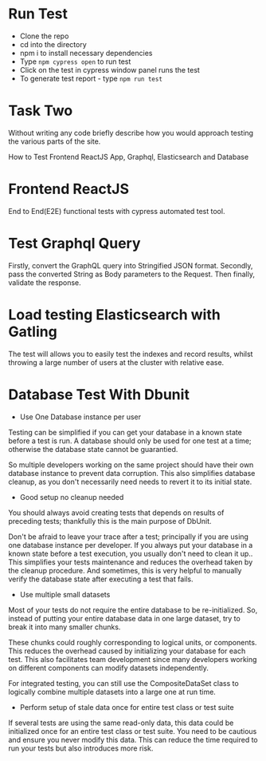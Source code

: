 
# Run Test

* Clone the repo
* cd into the directory
* npm i to install necessary dependencies
* Type `npm cypress open` to run test
* Click on the test in cypress window panel runs the test
* To generate test report - type `npm run test`




# Task Two

Without writing any code briefly describe how you would approach testing the various parts of the site.


How to Test Frontend ReactJS App, Graphql, Elasticsearch and Database

# Frontend ReactJS 

  End to End(E2E) functional tests with cypress automated test tool.

# Test Graphql Query

Firstly, convert the GraphQL query into Stringified JSON format.
Secondly, pass the converted String as Body parameters to the Request.
Then finally, validate the response.

# Load testing Elasticsearch with Gatling

The test will allows you to easily test the indexes and record results, whilst throwing a large number of users at the cluster with relative ease.

# Database Test With Dbunit 


* Use One Database instance per user

Testing can be simplified if you can get your database in a known state before a test is run. A database should only be used for one test at a time; otherwise the database state cannot be guarantied.

So multiple developers working on the same project should have their own database instance to prevent data corruption. This also simplifies database cleanup, as you don't necessarily need needs to revert it to its initial state.

* Good setup no cleanup needed

You should always avoid creating tests that depends on results of preceding tests; thankfully this is the main purpose of DbUnit.

Don't be afraid to leave your trace after a test; principally if you are using one database instance per developer. If you always put your database in a known state before a test execution, you usually don't need to clean it up.. This simplifies your tests maintenance and reduces the overhead taken by the cleanup procedure. And sometimes, this is very helpful to manually verify the database state after executing a test that fails.

* Use multiple small datasets

Most of your tests do not require the entire database to be re-initialized. So, instead of putting your entire database data in one large dataset, try to break it into many smaller chunks.

These chunks could roughly corresponding to logical units, or components. This reduces the overhead caused by initializing your database for each test. This also facilitates team development since many developers working on different components can modify datasets independently.

For integrated testing, you can still use the CompositeDataSet class to logically combine multiple datasets into a large one at run time.


* Perform setup of stale data once for entire test class or test suite

If several tests are using the same read-only data, this data could be initialized once for an entire test class or test suite. You need to be cautious and ensure you never modify this data. This can reduce the time required to run your tests but also introduces more risk.
